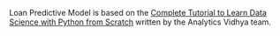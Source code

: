 Loan Predictive Model is based on the [Complete Tutorial to Learn Data Science with Python from Scratch](https://www.analyticsvidhya.com/blog/2016/01/complete-tutorial-learn-data-science-python-scratch-2/) written by the Analytics Vidhya team.
